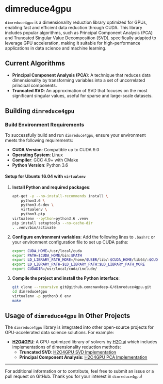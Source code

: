 # dimreduce4gpu

`dimreduce4gpu` is a dimensionality reduction library optimized for GPUs, enabling fast and efficient data reduction through CUDA. This library includes popular algorithms, such as Principal Component Analysis (PCA) and Truncated Singular Value Decomposition (SVD), specifically adapted to leverage GPU acceleration, making it suitable for high-performance applications in data science and machine learning.

## Current Algorithms

- **Principal Component Analysis (PCA)**: A technique that reduces data dimensionality by transforming variables into a set of uncorrelated principal components.
- **Truncated SVD**: An approximation of SVD that focuses on the most significant singular values, useful for sparse and large-scale datasets.

## Building `dimreduce4gpu`

### Build Environment Requirements

To successfully build and run `dimreduce4gpu`, ensure your environment meets the following requirements:

- **CUDA Version**: Compatible up to CUDA 9.0
- **Operating System**: Linux
- **Compiler**: GCC 4.9+ with CMake
- **Python Version**: Python 3.6

#### Setup for Ubuntu 16.04 with `virtualenv`

1. **Install Python and required packages**:
    ```bash
    apt-get -y --no-install-recommends install \
        python3.6 \
        python3.6-dev \
        virtualenv \
        python3-pip
    virtualenv --python=python3.6 .venv
    pip install setuptools --no-cache-dir
    . .venv/bin/activate
    ```

2. **Configure environment variables**:
    Add the following lines to `.bashrc` or your environment configuration file to set up CUDA paths:
    ```bash
    export CUDA_HOME=/usr/local/cuda
    export PATH=$CUDA_HOME/bin:$PATH
    export LD_LIBRARY_PATH_MORE=/home/$USER/lib/:$CUDA_HOME/lib64/:$CUDA_HOME/lib/:$CUDA_HOME/lib64:$CUDA_HOME/extras/CUPTI/lib64
    export LD_LIBRARY_PATH=$LD_LIBRARY_PATH:$LD_LIBRARY_PATH_MORE
    export CUDADIR=/usr/local/cuda/include/
    ```

3. **Compile the project and install the Python interface**:
    ```bash
    git clone --recursive git@github.com:navdeep-G/dimreduce4gpu.git
    cd dimreduce4gpu
    virtualenv -p python3.6 env
    make
    ```

## Usage of `dimreduce4gpu` in Other Projects

The `dimreduce4gpu` library is integrated into other open-source projects for GPU-accelerated data science solutions. For example:

- **[H2O4GPU](https://github.com/h2oai/h2o4gpu/tree/master)**: A GPU-optimized library of solvers by [H2O.ai](https://www.h2o.ai/) which includes implementations of dimensionality reduction methods:
  - **Truncated SVD**: [H2O4GPU SVD Implementation](https://github.com/h2oai/h2o4gpu/tree/master/src/gpu/tsvd)
  - **Principal Component Analysis**: [H2O4GPU PCA Implementation](https://github.com/h2oai/h2o4gpu/tree/master/src/gpu/pca)

---

For additional information or to contribute, feel free to submit an issue or a pull request on GitHub. Thank you for your interest in `dimreduce4gpu`!
